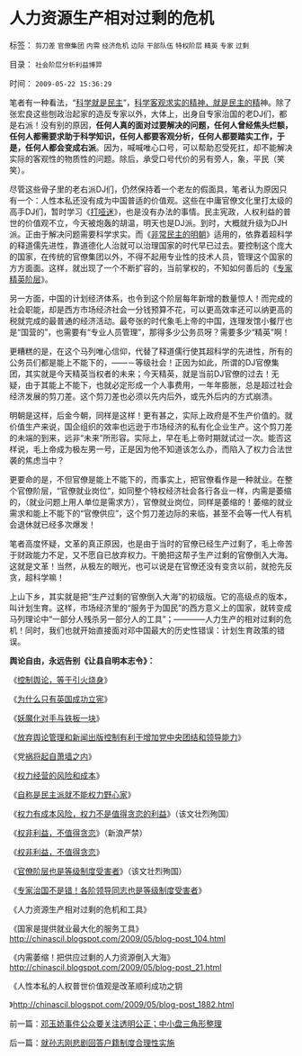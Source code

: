 # 人力资源生产相对过剩的危机

标签： `剪刀差` `官僚集团` `内需` `经济危机` `边际` `干部队伍` `特权阶层` `精英` `专家` `过剩` 

目录： `社会阶层分析利益博羿`

时间： `2009-05-22 15:36:29`

笔者有一种看法，“[科学就是民主](http://blog.sina.com.cn/s/blog_5563a64d0100c3aq.html)”，[科学客观求实的精神，就是民主的精](../../../2009/4/25/科学，民主和科学的发展观.md)神。除了张宏良这些刨政治起家的造反专家以外，大体上，出身自专家治国的老DJ们，都是右派！没有别的原因，**任何人真的面对过要解决的问题，任何人曾经焦头烂额，任何人都需要求助于科学知识，任何人都要客观分析，任何人都要踏实工作，于是，任何人都会变成右派**。因为，喊喊唯心口号，可以帮助忍受死扛，却不能解决实际的客观性的物质性的问题。除后，承受口号代价的另有旁人，象，平民（笑笑）。

尽管这些骨子里的老右派DJ们，仍然保持着一个老左的假面具，笔者认为原因只有一个：人性本私还没有成为中国普适的价值观。这些在中庸官僚文化里打太级的高手DJ们，暂时学习《[打哑迷](../../../2009/5/5/假装无私！专业化打哑迷诡辩的中国式专家.md)》，也是没有办法的事情。民主宪政，人权利益的普世的价值观不立，今天被炮轰的胡温，明天也是DJ派。到时，大概就升级为DJH派。正由于解决问题需要科学求实。而《[非常民主的明朝](http://hi.baidu.com/darthchn/blog/item/36b728222b11674cac34de53.html)》适用的，依靠着超科学的释道儒先进性，靠道德化人治就可以治理国家的时代早已过去。要控制这个庞大的国家，在传统的官僚集团以外，不得不起用专业性的技术人员，管理这个国家的方方面面。这样，就出现了一个不断扩容的，当前掌权的，不知如何善后的《[专家精英阶层](http://blog.sina.com.cn/s/blog_5563a64d0100d3k8.html)》。

另一方面，中国的计划经济体系，也令到这个阶层每年新增的数量惊人！而完成的社会职能，却是西方市场经济社会一分钱预算不花，可以更高效率还可以纳更高的税就完成的最普通的经济活动。最夸张的时代象毛上帝的中国，连理发馆小餐厅也是“国营的”，也需要有“专业人员管理”，那得多少公务员呀？需要多少“精英”啊！

更糟糕的是，在这个马列唯心信仰，代替了释道儒行使其超科学的先进性，所有的公务员们都是能上不能下的，——－等级社会！正因为如此，所谓的DJ官僚集团，其实就是今天精英当权者的未来；今天精英，就是当前DJ官僚的过去！无疑，由于其能上不能下，也就必定形成一个人事费用，一年年膨胀，总是超过社会经济发展的剪刀差。这个剪刀差也必须以先内后外，或先外后内的方式崩溃。

明朝是这样，后金今朝，同样是这样！更有甚之，实际上政府是不生产价值的。就价值生产来说，国企组织的效率也远逊于市场经济的私有化企业生产。这个剪刀差的未端的到来，远非“未来”所形容。实际上，早在毛上帝时期就试过一次。能否这样说，毛上帝成为极左男一号，正是因为他不知道该怎么办，而陷入了权力合法世袭的焦虑当中？

更要命的是，不但官僚是能上不能下的，而事实上，把官僚看作是一种就业。在整个官僚阶层，“官僚就业岗位”，如同整个特权经济社会各行各业一样，内需是萎缩的，（就业问题上用人单位是需求方），官僚就业岗位，同样是萎缩的！萎缩的就业需求和能上不能下的“官僚供应”，这个剪刀差边际的来临，甚至不会等一代人有机会退休就已经多次爆发！

笔者高度怀疑，文革的真正原因，也是由于当时的官僚已经生产过剩了，毛上帝苦于财政能力不足，又不愿自已放弃权力。干脆把这帮子生产过剩的官僚倒入大海。这就是文革！当然，从极左的眼光，也可以说是在官僚还没有变贪以前，就抢先反贪，超科学嘛！

上山下乡，其实就是把“生产过剩的官僚倒入大海”的初级版。它的高级点的版本，叫计划生育。这样，市场经济里的“服务于为国民”的西方意义上的国家，就转变成马列理论中“一部分人残杀另一部分人的工具”；————人力生产的相对过剩的危机！同时，我们也就开始直接面对邓中国最大的历史性错误：计划生育政策的错误。

**舆论自由，**永远告别《让县自明本志令》**：**

《[控制舆论，等于引火烧身](../../../2009/5/5/控制舆论，等于引火烧身.md)》

《[为什么只有英国成功立宪](http://blog.sina.com.cn/s/blog_5563a64d0100cwlk.html)》

《[妖魔化对手与铁板一块](../../../2009/5/8/妖魔化敌视与铁板一块.md)》

《[放弃舆论管理和新闻出版控制有利于增加党中央团结和领导能力](../../../2009/5/11/舆论摒弃管制有利强化中央领导地位.md)》

《党[祸将起自萧墙之内](http://blog.sina.com.cn/s/blog_5563a64d0100cz6e.html)》

《[权力经营的风险和成本](../../../2009/5/14/权力经营的风险和成本.md)》

《[自称是民主派就不能权力野心家](../../../2009/5/17/民主价值观不能持有政治野心.md)》

《[权力有成本风险，权力不是值得贪恋的利益](http://blog.sina.com.cn/s/blog_5563a64d0100d3f5.html)》（该文壮烈殉国）

《[权非利益，不值得贪恋](../../../2009/5/21/权非利益，不值得贪恋.md)》（新浪严禁）

《[权非利益，不值得贪恋](http://hi.baidu.com/darthchn/blog/item/95a3c030419f7511eac4af51.html)》

《[官僚阶层也是等级制度受害者](http://blog.sina.com.cn/s/blog_5563a64d0100d2r5.html)》（该文壮烈殉国）

《[专家治国不是错！各阶领导同志也是等级制度受害者](http://blog.sina.com.cn/s/blog_5563a64d0100d3k8.html)》

《人力资源生产相对过剩的危机和工具》

《国家是提供就业最大化的服务工具》http://chinascil.blogspot.com/2009/05/blog-post_104.html

《内需萎缩！把供应过剩的人力资源倒入大海》http://chinascil.blogspot.com/2009/05/blog-post_21.html

《人性本私的人权普世价值观是改革顺利成功之钥

》http://chinascil.blogspot.com/2009/05/blog-post_1882.html



前一篇：[邓玉娇事件公众要关注透明公正；中小盘三角形整理](../../../2009/5/22/邓玉娇事件公众要关注透明公正；中小盘三角形整理.md)

后一篇：[就孙志刚悲剧回答户籍制度合理性实施](../../../2009/5/23/就孙志刚悲剧回答户籍制度合理性实施.md)